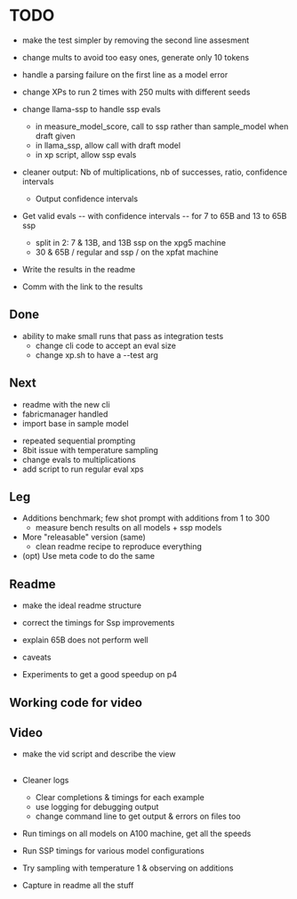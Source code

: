# TODO
- make the test simpler by removing the second line assesment
- change mults to avoid too easy ones, generate only 10 tokens
- handle a parsing failure on the first line as a model error
- change XPs to run 2 times with 250 mults with different seeds
- change llama-ssp to handle ssp evals
  - in measure_model_score, call to ssp rather than sample_model when draft given
  - in llama_ssp, allow call with draft model
  - in xp script, allow ssp evals

- cleaner output: Nb of multiplications, nb of successes, ratio, confidence intervals
  - Output confidence intervals
- Get valid evals -- with confidence intervals -- for 7 to 65B and 13 to 65B ssp
  - split in 2: 7 & 13B, and 13B ssp on the xpg5 machine
  - 30 & 65B / regular and ssp / on the xpfat machine
- Write the results in the readme
- Comm with the link to the results

## Done
+ ability to make small runs that pass as integration tests
  + change cli code to accept an eval size
  + change xp.sh to have a --test arg

## Next
- readme with the new cli
- fabricmanager handled
- import base in sample model


+ repeated sequential prompting
+ 8bit issue with temperature sampling
+ change evals to multiplications
+ add script to run regular eval xps
## Leg
- Additions benchmark; few shot prompt with additions from 1 to 300
  - measure bench results on all models + ssp models
- More "releasable" version (same)
  - clean readme recipe to reproduce everything
- (opt) Use meta code to do the same

## Readme
- make the ideal readme structure
- correct the timings for Ssp improvements
- explain 65B does not perform well
- caveats


- Experiments to get a good speedup on p4

## Working code for video

## Video
- make the vid script and describe the view

## 
- Cleaner logs
  - Clear completions & timings for each example
  - use logging for debugging output
  - change command line to get output & errors on files too
- Run timings on all models on A100 machine, get all the speeds
- Run SSP timings for various model configurations

- Try sampling with temperature 1 & observing on additions
- Capture in readme all the stuff





